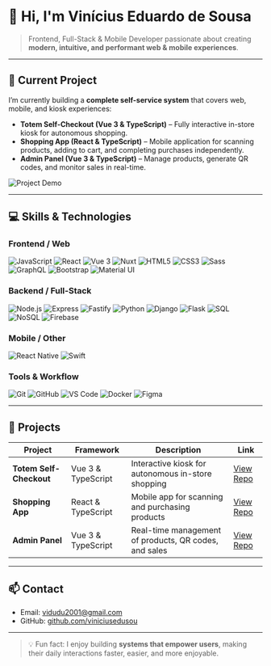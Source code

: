 # 👋 Hi, I'm Vinícius Eduardo de Sousa

> Frontend, Full-Stack & Mobile Developer passionate about creating **modern, intuitive, and performant web & mobile experiences**.  

---

## 🚀 Current Project
I’m currently building a **complete self-service system** that covers web, mobile, and kiosk experiences:

- **Totem Self-Checkout (Vue 3 & TypeScript)** – Fully interactive in-store kiosk for autonomous shopping.  
- **Shopping App (React & TypeScript)** – Mobile application for scanning products, adding to cart, and completing purchases independently.  
- **Admin Panel (Vue 3 & TypeScript)** – Manage products, generate QR codes, and monitor sales in real-time.

![Project Demo](https://media.giphy.com/media/3o7qDP3A5hV4O0fT5i/giphy.gif) <!-- Optional GIF demo -->

---

## 💻 Skills & Technologies

### Frontend / Web
![JavaScript](https://img.shields.io/badge/JavaScript-ES6+-F7DF1E?logo=javascript&logoColor=black)
![React](https://img.shields.io/badge/React-17.0.2-61DAFB?logo=react&logoColor=black)
![Vue 3](https://img.shields.io/badge/Vue-3-4FC08D?logo=vue.js&logoColor=white)
![Nuxt](https://img.shields.io/badge/Nuxt-3-00DC82?logo=nuxt.js&logoColor=white)
![HTML5](https://img.shields.io/badge/HTML5-E34F26?logo=html5&logoColor=white)
![CSS3](https://img.shields.io/badge/CSS3-1572B6?logo=css3&logoColor=white)
![Sass](https://img.shields.io/badge/Sass-CC6699?logo=sass&logoColor=white)
![GraphQL](https://img.shields.io/badge/GraphQL-E10098?logo=graphql&logoColor=white)
![Bootstrap](https://img.shields.io/badge/Bootstrap-7952B3?logo=bootstrap&logoColor=white)
![Material UI](https://img.shields.io/badge/Material%20UI-007FFF?logo=mui&logoColor=white)

### Backend / Full-Stack
![Node.js](https://img.shields.io/badge/Node.js-339933?logo=node.js&logoColor=white)
![Express](https://img.shields.io/badge/Express.js-000000?logo=express&logoColor=white)
![Fastify](https://img.shields.io/badge/Fastify-FF3E00?logo=fastify&logoColor=white)
![Python](https://img.shields.io/badge/Python-3776AB?logo=python&logoColor=white)
![Django](https://img.shields.io/badge/Django-092E20?logo=django&logoColor=white)
![Flask](https://img.shields.io/badge/Flask-000000?logo=flask&logoColor=white)
![SQL](https://img.shields.io/badge/PostgreSQL-336791?logo=postgresql&logoColor=white)
![NoSQL](https://img.shields.io/badge/MongoDB-47A248?logo=mongodb&logoColor=white)
![Firebase](https://img.shields.io/badge/Firebase-FFCA28?logo=firebase&logoColor=black)

### Mobile / Other
![React Native](https://img.shields.io/badge/React%20Native-61DAFB?logo=react&logoColor=black)
![Swift](https://img.shields.io/badge/Swift-F05138?logo=swift&logoColor=white)

### Tools & Workflow
![Git](https://img.shields.io/badge/Git-F05032?logo=git&logoColor=white)
![GitHub](https://img.shields.io/badge/GitHub-181717?logo=github&logoColor=white)
![VS Code](https://img.shields.io/badge/VS%20Code-007ACC?logo=visual-studio-code&logoColor=white)
![Docker](https://img.shields.io/badge/Docker-2496ED?logo=docker&logoColor=white)
![Figma](https://img.shields.io/badge/Figma-F24E1E?logo=figma&logoColor=white)

---

## 📂 Projects

| Project | Framework | Description | Link |
|---------|-----------|-------------|------|
| **Totem Self-Checkout** | Vue 3 & TypeScript | Interactive kiosk for autonomous in-store shopping | [View Repo](#) |
| **Shopping App** | React & TypeScript | Mobile app for scanning and purchasing products | [View Repo](#) |
| **Admin Panel** | Vue 3 & TypeScript | Real-time management of products, QR codes, and sales | [View Repo](#) |

---

## 📫 Contact
- Email: [vidudu2001@gmail.com](mailto:vidudu2001@gmail.com)  
- GitHub: [github.com/viniciusedusou](https://github.com/viniciusedusou)  

---

> 💡 Fun fact: I enjoy building **systems that empower users**, making their daily interactions faster, easier, and more enjoyable.  
